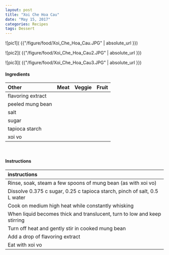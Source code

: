 ```yaml
---
layout: post
title: "Xoi Che Hoa Cau"
date: "May 15, 2017"
categories: Recipes
tags: Dessert
---
```




![pic1]( {{"/figure/food/Xoi_Che_Hoa_Cau.JPG" | absolute_url }})

![pic2]( {{"/figure/food/Xoi_Che_Hoa_Cau2.JPG" | absolute_url }})

![pic3]( {{"/figure/food/Xoi_Che_Hoa_Cau3.JPG" | absolute_url }})




#### Ingredients

<table class = "presenttab">
 <thead>
  <tr>
   <th style="text-align:left;"> Other </th>
   <th style="text-align:left;"> Meat </th>
   <th style="text-align:left;"> Veggie </th>
   <th style="text-align:left;"> Fruit </th>
  </tr>
 </thead>
<tbody>
  <tr>
   <td style="text-align:left;"> flavoring extract </td>
   <td style="text-align:left;">  </td>
   <td style="text-align:left;">  </td>
   <td style="text-align:left;">  </td>
  </tr>
  <tr>
   <td style="text-align:left;"> peeled mung bean </td>
   <td style="text-align:left;">  </td>
   <td style="text-align:left;">  </td>
   <td style="text-align:left;">  </td>
  </tr>
  <tr>
   <td style="text-align:left;"> salt </td>
   <td style="text-align:left;">  </td>
   <td style="text-align:left;">  </td>
   <td style="text-align:left;">  </td>
  </tr>
  <tr>
   <td style="text-align:left;"> sugar </td>
   <td style="text-align:left;">  </td>
   <td style="text-align:left;">  </td>
   <td style="text-align:left;">  </td>
  </tr>
  <tr>
   <td style="text-align:left;"> tapioca starch </td>
   <td style="text-align:left;">  </td>
   <td style="text-align:left;">  </td>
   <td style="text-align:left;">  </td>
  </tr>
  <tr>
   <td style="text-align:left;"> xoi vo </td>
   <td style="text-align:left;">  </td>
   <td style="text-align:left;">  </td>
   <td style="text-align:left;">  </td>
  </tr>
</tbody>
</table>

<br>

#### Instructions

<table class = "presenttabnoh">
 <thead>
  <tr>
   <th style="text-align:left;"> instructions </th>
  </tr>
 </thead>
<tbody>
  <tr>
   <td style="text-align:left;"> Rinse, soak, steam a few spoons of mung bean (as with xoi vo) </td>
  </tr>
  <tr>
   <td style="text-align:left;"> Dissolve 0.375 c sugar, 0.25 c tapioca starch, pinch of salt, 0.5 L water </td>
  </tr>
  <tr>
   <td style="text-align:left;"> Cook on medium high heat while constantly whisking </td>
  </tr>
  <tr>
   <td style="text-align:left;"> When liquid becomes thick and translucent, turn to low and keep stirring </td>
  </tr>
  <tr>
   <td style="text-align:left;"> Turn off heat and gently stir in cooked mung bean </td>
  </tr>
  <tr>
   <td style="text-align:left;"> Add a drop of flavoring extract </td>
  </tr>
  <tr>
   <td style="text-align:left;"> Eat with xoi vo </td>
  </tr>
</tbody>
</table>

